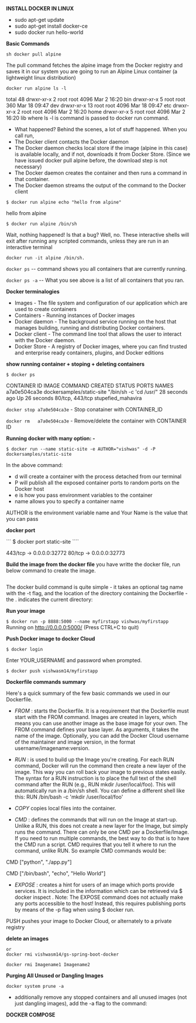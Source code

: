 
**INSTALL DOCKER IN LINUX** 

- sudo apt-get update
- sudo apt-get install docker-ce
- sudo docker run hello-world

**Basic Commands**

``` sh docker pull alpine ```

The pull command fetches the alpine image from the Docker registry and saves it in our system
you are going to run an Alpine Linux container (a lightweight linux distribution) 


```
docker run alpine ls -l 
```

total 48
drwxr-xr-x    2 root     root          4096 Mar  2 16:20 bin
drwxr-xr-x    5 root     root           360 Mar 18 09:47 dev
drwxr-xr-x   13 root     root          4096 Mar 18 09:47 etc
drwxr-xr-x    2 root     root          4096 Mar  2 16:20 home
drwxr-xr-x    5 root     root          4096 Mar  2 16:20 lib
where ls -l is command is passed to docker run command.


- What happened? Behind the scenes, a lot of stuff happened. When you call run,
-  The Docker client contacts the Docker daemon
- The Docker daemon checks local store if the image (alpine in this case) is available locally, and if not, downloads it from Docker Store. (Since we have issued docker pull alpine before, the download step is not necessary)
- The Docker daemon creates the container and then runs a command in that container.
- The Docker daemon streams the output of the command to the Docker client


``` $ docker run alpine echo "hello from alpine" ```

hello from alpine

```$ docker run alpine /bin/sh ```

Wait, nothing happened! Is that a bug? Well, no. These interactive shells will exit after running any scripted commands, unless they are run in an interactive terminal 

``` docker run -it alpine /bin/sh. ```

``` docker ps ```     -- command shows you all containers that are currently running.

``` docker ps -a ```  -- What you see above is a list of all containers that you ran.


**Docker terminalogies**

- Images        - The file system and configuration of our application which are used to create containers
- Containers    - Running instances of Docker images
- Docker daemon - The background service running on the host that manages building, running and distributing Docker containers.
- Docker client - The command line tool that allows the user to interact with the Docker daemon.
- Docker Store -  A registry of Docker images, where you can find trusted and enterprise ready containers, plugins, 
and Docker editions


**show running container + stoping + deleting containers**

``` $ docker ps ```

CONTAINER ID        IMAGE                  COMMAND                  CREATED             STATUS              PORTS               NAMES
a7a0e504ca3e        dockersamples/static-site   "/bin/sh -c 'cd /usr/"   28 seconds ago      Up 26 seconds       80/tcp, 443/tcp     stupefied_mahavira


``` docker stop a7a0e504ca3e ```   - Stop conatainer with CONTAINER_ID

``` docker rm   a7a0e504ca3e ```  - Remove/delete the container with CONTAINER ID


**Running docker with many option: -** 

``` $ docker run --name static-site -e AUTHOR="vishwas" -d -P dockersamples/static-site ```

In the above command:

- d will create a container with the process detached from our terminal
- P will publish all the exposed container ports to random ports on the Docker host
- e is how you pass environment variables to the container
- name allows you to specify a container name

AUTHOR is the environment variable name and Your Name is the value that you can pass

**docker port** 

``` $ docker port static-site ````

443/tcp -> 0.0.0.0:32772
80/tcp -> 0.0.0.0:32773


**Build the image from  the docker file**
you have writte the docker file, run below command to create the image.

``` $ docker build -t vishwas/myfirstapp 
```

The docker build command is quite simple - it takes an optional tag name with the -t flag, 
and the location of the directory containing the Dockerfile - the . indicates the current directory:



**Run your image**

```$ docker run -p 8888:5000 --name myfirstapp vishwas/myfirstapp ```
Running on http://0.0.0.0:5000/ (Press CTRL+C to quit)


**Push Docker image to docker Cloud**

``` $ docker login ```

Enter YOUR_USERNAME and password when prompted.

``` $ docker push vishwasm14/myfirstapp ```


**Dockerfile commands summary**

Here's a quick summary of the few basic commands we used in our Dockerfile.

- *FROM* : starts the Dockerfile. It is a requirement that the Dockerfile must start with the FROM command. Images are created in layers, which means you can use another image as the base image for your own. The FROM command defines your base layer. As arguments, it takes the name of the image. Optionally, you can add the Docker Cloud username of the maintainer and image version, in the format username/imagename:version.


- *RUN* : is used to build up the Image you're creating. For each RUN command, Docker will run the command then create a new layer of the image. This way you can roll back your image to previous states easily. The syntax for a RUN instruction is to place the full text of the shell command after the RUN (e.g., RUN mkdir /user/local/foo). This will automatically run in a /bin/sh shell. You can define a different shell like this: RUN /bin/bash -c 'mkdir /user/local/foo'


- *COPY* copies local files into the container.


- *CMD* : defines the commands that will run on the Image at start-up. Unlike a RUN, this does not create a new layer for the Image, but simply runs the command. There can only be one CMD per a Dockerfile/Image. If you need to run multiple commands, the best way to do that is to have the CMD run a script. CMD requires that you tell it where to run the command, unlike RUN. So example CMD commands would be:

CMD ["python", "./app.py"]

CMD ["/bin/bash", "echo", "Hello World"]


- *EXPOSE* :  creates a hint for users of an image which ports provide services. It is included in the information which can be retrieved via $ docker inspect <container-id>.
Note: The EXPOSE command does not actually make any ports accessible to the host! Instead, this requires publishing ports by means of the -p flag when using $ docker run.

PUSH pushes your image to Docker Cloud, or alternately to a private registry



**delete an images**

``` $ docker image rm vishwasm14/gs-spring-boot-docker
or
docker rmi vishwasm14/gs-spring-boot-docker

docker rmi Imagename1 Imagename2
```


**Purging All Unused or Dangling Images**

``` docker system prune
docker system prune -a   
```
- additionally remove any stopped containers and all unused images (not just dangling images), 
add the -a flag to the command:


**DOCKER COMPOSE**







